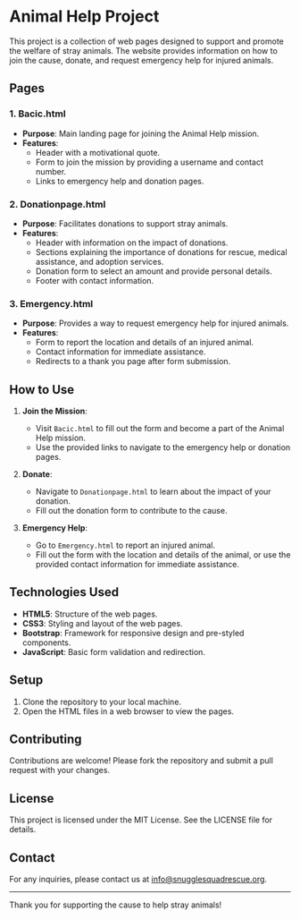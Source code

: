 # Animal Help Project

This project is a collection of web pages designed to support and promote the welfare of stray animals. The website provides information on how to join the cause, donate, and request emergency help for injured animals.

## Pages

### 1. **Bacic.html**
- **Purpose**: Main landing page for joining the Animal Help mission.
- **Features**:
  - Header with a motivational quote.
  - Form to join the mission by providing a username and contact number.
  - Links to emergency help and donation pages.

### 2. **Donationpage.html**
- **Purpose**: Facilitates donations to support stray animals.
- **Features**:
  - Header with information on the impact of donations.
  - Sections explaining the importance of donations for rescue, medical assistance, and adoption services.
  - Donation form to select an amount and provide personal details.
  - Footer with contact information.

### 3. **Emergency.html**
- **Purpose**: Provides a way to request emergency help for injured animals.
- **Features**:
  - Form to report the location and details of an injured animal.
  - Contact information for immediate assistance.
  - Redirects to a thank you page after form submission.

## How to Use

1. **Join the Mission**:
   - Visit `Bacic.html` to fill out the form and become a part of the Animal Help mission.
   - Use the provided links to navigate to the emergency help or donation pages.

2. **Donate**:
   - Navigate to `Donationpage.html` to learn about the impact of your donation.
   - Fill out the donation form to contribute to the cause.

3. **Emergency Help**:
   - Go to `Emergency.html` to report an injured animal.
   - Fill out the form with the location and details of the animal, or use the provided contact information for immediate assistance.

## Technologies Used

- **HTML5**: Structure of the web pages.
- **CSS3**: Styling and layout of the web pages.
- **Bootstrap**: Framework for responsive design and pre-styled components.
- **JavaScript**: Basic form validation and redirection.

## Setup

1. Clone the repository to your local machine.
2. Open the HTML files in a web browser to view the pages.

## Contributing

Contributions are welcome! Please fork the repository and submit a pull request with your changes.

## License

This project is licensed under the MIT License. See the LICENSE file for details.

## Contact

For any inquiries, please contact us at [info@snugglesquadrescue.org](mailto:info@snugglesquadrescue.org).

---

Thank you for supporting the cause to help stray animals!